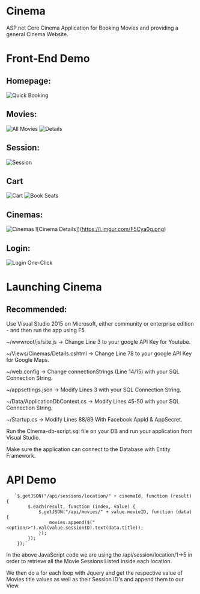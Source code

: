 # Cinema
ASP.net Core Cinema Application for Booking Movies and providing a general Cinema Website.

# Front-End Demo

## Homepage:
![Quick Booking](https://i.imgur.com/UkPXCDt.png)

## Movies:
![All Movies](https://i.imgur.com/2a7R2G3.png)
![Details](https://i.imgur.com/4OsBGyN.png)

## Session: 
![Session](https://i.imgur.com/L2B0VoZ.png)

## Cart
![Cart](https://i.imgur.com/ZcaAQ7b.png)
![Book Seats](https://i.imgur.com/Ol6fTru.png)

## Cinemas:
![Cinemas](https://i.imgur.com/EqibvCs.png)
![Cinema Details])(https://i.imgur.com/F5Cya0g.png)

## Login:
![Login One-Click](https://i.imgur.com/kqwef51.png)

# Launching Cinema

## Recommended:

Use Visual Studio 2015 on Microsoft, either community or enterprise edition - and then run the app using F5.

~/wwwroot/js/site.js -> Change Line 3 to your google API Key for Youtube.

~/Views/Cinemas/Details.cshtml -> Change Line 78 to your google API Key for Google Maps.

~/web.config -> Change connectionStrings (Line 14/15) with your SQL Connection String.

~/appsettings.json -> Modify Lines 3 with your SQL Connection String.

~/Data/ApplicationDbContext.cs -> Modify Lines 45-50 with your SQL Connection String.

~/Startup.cs -> Modify Lines 88/89 With Facebook AppId & AppSecret.

Run the Cinema-db-script.sql file on your DB and run your application from Visual Studio.

Make sure the application can connect to the Database with Entity Framework.

# API Demo

	   `$.getJSON("/api/sessions/location/" + cinemaId, function (result) {
            $.each(result, function (index, value) {
                $.getJSON("/api/movies/" + value.movieID, function (data) {
                    movies.append($("<option/>").val(value.sessionID).text(data.title));
                });
            });
        });`
		
In the above JavaScript code we are using the /api/session/location/1->5 in order to retrieve all the Movie Sessions
Listed inside each location.

We then do a for each loop with Jquery and get the respective value of Movies title values as well as their Session ID's and append them to our 
View.
